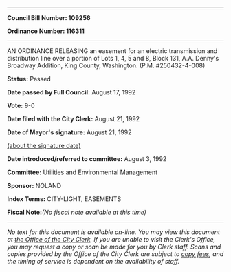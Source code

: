 

********

**Council Bill Number: 109256**
   
**Ordinance Number: 116311**
********

 AN ORDINANCE RELEASING an easement for an electric transmission and distribution line over a portion of Lots 1, 4, 5 and 8, Block 131, A.A. Denny's Broadway Addition, King County, Washington. (P.M. #250432-4-008)

**Status:** Passed
   
**Date passed by Full Council:** August 17, 1992
   
**Vote:** 9-0
   
**Date filed with the City Clerk:** August 21, 1992
   
**Date of Mayor's signature:** August 21, 1992
   
[(about the signature date)](/~public/approvaldate.htm)
   
   
   
**Date introduced/referred to committee:** August 3, 1992
   
**Committee:** Utilities and Environmental Management
   
**Sponsor:** NOLAND
   
   
**Index Terms:** CITY-LIGHT, EASEMENTS

**Fiscal Note:**_(No fiscal note available at this time)_
********

_No text for this document is available on-line. You may view this document at [the Office of the City Clerk](http://www.seattle.gov/leg/clerk/contactUs.htm). If you are unable to visit the Clerk's Office, you may request a copy or scan be made for you by Clerk staff. Scans and copies provided by the Office of the City Clerk are subject to [copy fees](http://clerk.seattle.gov/~public/clerkfees.htm), and the timing of service is dependent on the availability of staff._

